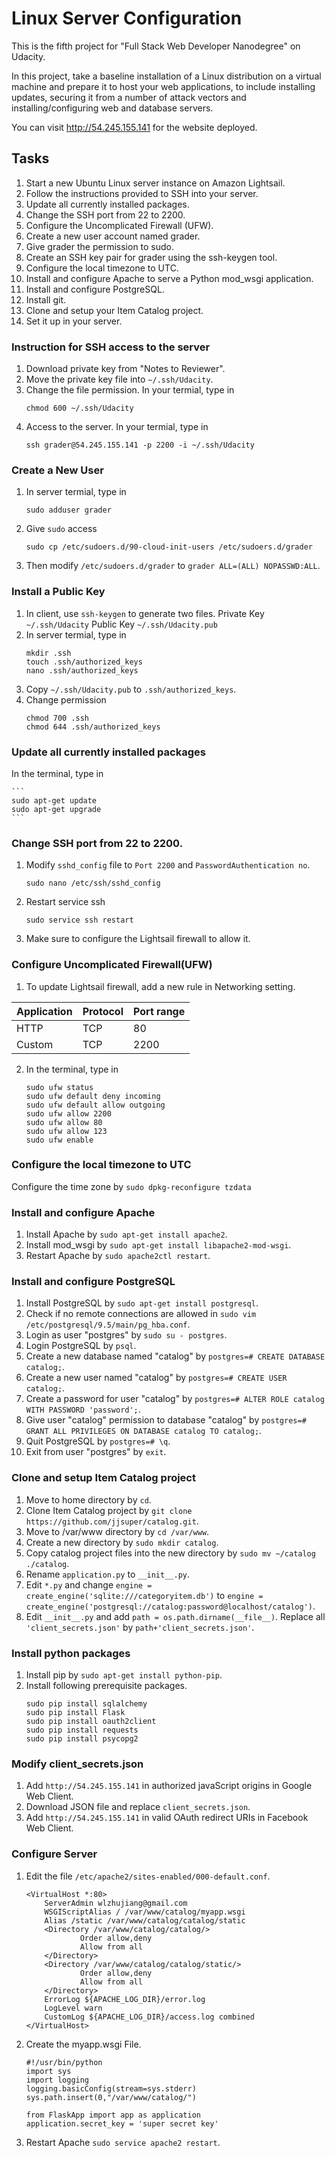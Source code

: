 # Linux Server Configuration
This is the fifth project for "Full Stack Web Developer Nanodegree" on Udacity. 

In this project, take a baseline installation of a Linux distribution on a virtual machine and prepare it to host your web applications, to include installing updates, securing it from a number of attack vectors and installing/configuring web and database servers.

You can visit http://54.245.155.141 for the website deployed.

## Tasks
1. Start a new Ubuntu Linux server instance on Amazon Lightsail. 
2. Follow the instructions provided to SSH into your server.
3. Update all currently installed packages.
4. Change the SSH port from 22 to 2200.
5. Configure the Uncomplicated Firewall (UFW).
6. Create a new user account named grader.
7. Give grader the permission to sudo.
8. Create an SSH key pair for grader using the ssh-keygen tool.
9. Configure the local timezone to UTC.
10. Install and configure Apache to serve a Python mod_wsgi application.
11. Install and configure PostgreSQL.
12. Install git.
13. Clone and setup your Item Catalog project.
14. Set it up in your server.

### Instruction for SSH access to the server
1. Download private key from "Notes to Reviewer".
2. Move the private key file into `~/.ssh/Udacity`.
3. Change the file permission. In your termial, type in 
	```
	chmod 600 ~/.ssh/Udacity
	```
4. Access to the server. In your termial, type in
	```
	ssh grader@54.245.155.141 -p 2200 -i ~/.ssh/Udacity
	```

### Create a New User
1. In server termial, type in
	```
	sudo adduser grader
	```
2. Give `sudo` access
	```
	sudo cp /etc/sudoers.d/90-cloud-init-users /etc/sudoers.d/grader
	```
3. Then modify `/etc/sudoers.d/grader` to `grader ALL=(ALL) NOPASSWD:ALL`.

### Install a Public Key
1. In client, use `ssh-keygen` to generate two files. 
	Private Key `~/.ssh/Udacity`
	Public  Key `~/.ssh/Udacity.pub`
2. In server termial, type in 
	```
	mkdir .ssh
	touch .ssh/authorized_keys
	nano .ssh/authorized_keys
	```
3. Copy `~/.ssh/Udacity.pub` to `.ssh/authorized_keys`.
4. Change permission
	```
	chmod 700 .ssh
	chmod 644 .ssh/authorized_keys
	```
### Update all currently installed packages
In the terminal, type in

	```
	sudo apt-get update
	sudo apt-get upgrade
	```

### Change SSH port from 22 to 2200.
1. Modify `sshd_config` file to `Port 2200` and `PasswordAuthentication no`.
	```
	sudo nano /etc/ssh/sshd_config
	```
2. Restart service ssh
	```
	sudo service ssh restart
	```
3. Make sure to configure the Lightsail firewall to allow it.

### Configure Uncomplicated Firewall(UFW)
1. To update Lightsail firewall, add a new rule in Networking setting.

Application | Protocol  | Port range	
----------- | --------- | ----------
HTTP        | TCP       | 80	
Custom      | TCP       | 2200

2. In the terminal, type in
	```
	sudo ufw status
	sudo ufw default deny incoming
	sudo ufw default allow outgoing
	sudo ufw allow 2200
	sudo ufw allow 80
	sudo ufw allow 123
	sudo ufw enable
	```


### Configure the local timezone to UTC
Configure the time zone by 
	```sudo dpkg-reconfigure tzdata```

### Install and configure Apache
1. Install Apache by `sudo apt-get install apache2`.
2. Install mod_wsgi by `sudo apt-get install libapache2-mod-wsgi`.
3. Restart Apache by `sudo apache2ctl restart`.

### Install and configure PostgreSQL
1. Install PostgreSQL by `sudo apt-get install postgresql`.
2. Check if no remote connections are allowed in `sudo vim /etc/postgresql/9.5/main/pg_hba.conf`.
3. Login as user "postgres" by `sudo su - postgres`.
4. Login PostgreSQL by `psql`.
5. Create a new database named "catalog" by `postgres=# CREATE DATABASE catalog;`.
6. Create a new user named "catalog" by `postgres=# CREATE USER catalog;`.
7. Create a password for user "catalog" by `postgres=# ALTER ROLE catalog WITH PASSWORD 'password';`.
8. Give user "catalog" permission to database "catalog" by 	`postgres=# GRANT ALL PRIVILEGES ON DATABASE catalog TO catalog;`.
9. Quit PostgreSQL by `postgres=# \q`.
10. Exit from user "postgres" by `exit`.

### Clone and setup Item Catalog project
1. Move to home directory by `cd`.
2. Clone Item Catalog project by `git clone https://github.com/jjsuper/catalog.git`.
3. Move to /var/www directory by `cd /var/www`.
4. Create a new directory by `sudo mkdir catalog`.
5. Copy catalog project files into the new directory by `sudo mv ~/catalog ./catalog`.
6. Rename `application.py` to `__init__.py`.
7. Edit `*.py` and change `engine = create_engine('sqlite:///categoryitem.db')` to `engine = create_engine('postgresql://catalog:password@localhost/catalog')`.
8. Edit `__init__.py` and add `path = os.path.dirname(__file__)`. Replace all `'client_secrets.json'` by `path+'client_secrets.json'`.


### Install python packages
1. Install pip by `sudo apt-get install python-pip`.
2. Install following prerequisite packages.
	```
	sudo pip install sqlalchemy 
	sudo pip install Flask
	sudo pip install oauth2client
	sudo pip install requests
	sudo pip install psycopg2
	```

### Modify client_secrets.json
1. Add `http://54.245.155.141` in authorized javaScript origins in Google Web Client.
2. Download JSON file and replace `client_secrets.json`.
2. Add `http://54.245.155.141` in valid OAuth redirect URIs in Facebook Web Client.

### Configure Server
1. Edit the file `/etc/apache2/sites-enabled/000-default.conf`.
	```
	<VirtualHost *:80>
        ServerAdmin wlzhujiang@gmail.com
        WSGIScriptAlias / /var/www/catalog/myapp.wsgi
        Alias /static /var/www/catalog/catalog/static
        <Directory /var/www/catalog/catalog/>
                Order allow,deny
                Allow from all
        </Directory>
        <Directory /var/www/catalog/catalog/static/>
                Order allow,deny
                Allow from all
        </Directory>
        ErrorLog ${APACHE_LOG_DIR}/error.log
        LogLevel warn
        CustomLog ${APACHE_LOG_DIR}/access.log combined
	</VirtualHost>
	```
2. Create the myapp.wsgi File.
	```
	#!/usr/bin/python
	import sys
	import logging
	logging.basicConfig(stream=sys.stderr)
	sys.path.insert(0,"/var/www/catalog/")

	from FlaskApp import app as application
	application.secret_key = 'super secret key'
	```
3. Restart Apache `sudo service apache2 restart`.





